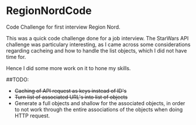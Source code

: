# RegionNordCode
Code Challenge for first interview Region Nord.

This was a quick code challenge done for a job interview.
The StarWars API challenge was particulary interesting, as I came across some considerations regarding cacheing and how to handle the list objects, which I did not have time for.

Hence I did some more work on it to hone my skills.

##TODO:
- ~~Caching of API request as keys instead of ID's~~
- ~~Turn list of associated URL's into list of objects~~
- Generate a full objects and shallow for the associated objects, in order to not work through the entire associations of the objects when doing HTTP request.
